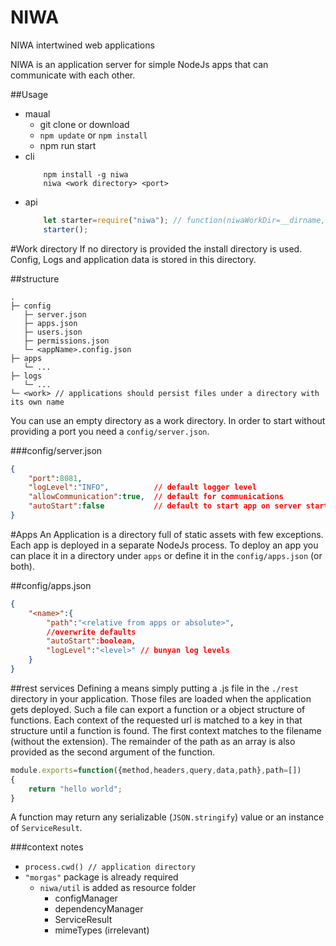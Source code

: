 # NIWA
 NIWA intertwined web applications


NIWA is an application server for simple NodeJs apps that can communicate with each other.

##Usage

* maual
	* git clone or download
	* `npm update` or `npm install`
	* npm run start
* cli
	```
		npm install -g niwa
		niwa <work directory> <port>
	```
* api
	```js
		let starter=require("niwa"); // function(niwaWorkDir=__dirname,overridePort=null)
		starter();
	```
	
#Work directory
If no directory is provided the install directory is used.
Config, Logs and application data is stored in this directory.

##structure
```
.
├─ config
   ├─ server.json
   ├─ apps.json
   ├─ users.json
   ├─ permissions.json
   └─ <appName>.config.json
├─ apps
   └─ ...
├─ logs
   └─ ...
└─ <work> // applications should persist files under a directory with its own name
```
You can use an empty directory as a work directory.
In order to start without providing a port you need a `config/server.json`.

###config/server.json
```json
{
	"port":8081,
	"logLevel":"INFO",			// default logger level
	"allowCommunication":true,	// default for communications
	"autoStart":false			// default to start app on server start
}
```

#Apps
An Application is a directory full of static assets with few exceptions.
Each app is deployed in a separate NodeJs process.
To deploy an app you can place it in a directory under `apps` or define it in the `config/apps.json` (or both).

##config/apps.json
```json
{
	"<name>":{
		"path":"<relative from apps or absolute>",
		//overwrite defaults
		"autoStart":boolean,
		"logLevel":"<level>" // bunyan log levels
	}
}
```

##rest services
Defining a means simply putting a .js file in the `./rest` directory in your application.
Those files are loaded when the application gets deployed.
Such a file can export a function or a object structure of functions. Each context of the requested url is matched to a key in that structure until a function is found.
The first context matches to the filename (without the extension). The remainder of the path as an array is also provided as the second argument of the function.
```js
module.exports=function({method,headers,query,data,path},path=[])
{
	return "hello world";
}
```

A function may return any serializable (`JSON.stringify`) value or an instance of `ServiceResult`.

###context notes
- `process.cwd() // application directory`
- `"morgas"` package is already required
	- `niwa/util` is added as resource folder
		- configManager
		- dependencyManager
		- ServiceResult
		- mimeTypes (irrelevant)
		
		
